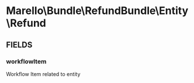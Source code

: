 # Marello\Bundle\RefundBundle\Entity\Refund

## FIELDS

### workflowItem

Workflow Item related to entity